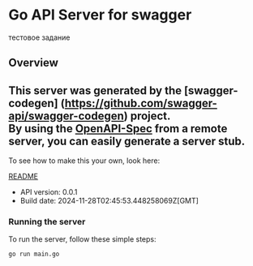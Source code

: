 # Go API Server for swagger

тестовое задание

## Overview
This server was generated by the [swagger-codegen]
(https://github.com/swagger-api/swagger-codegen) project.  
By using the [OpenAPI-Spec](https://github.com/OAI/OpenAPI-Specification) from a remote server, you can easily generate a server stub.  
-

To see how to make this your own, look here:

[README](https://github.com/swagger-api/swagger-codegen/blob/master/README.md)

- API version: 0.0.1
- Build date: 2024-11-28T02:45:53.448258069Z[GMT]


### Running the server
To run the server, follow these simple steps:

```
go run main.go
```

